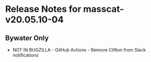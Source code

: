 
# Release Notes for masscat-v20.05.10-04

## Bywater Only

- NOT IN BUGZILLA - GitHub Actions - Remove Clifton from Slack notifications


